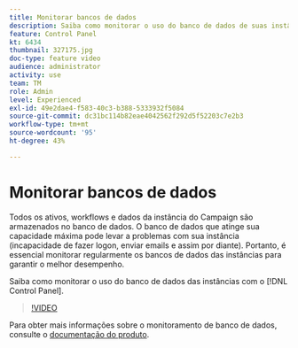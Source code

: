 ```yaml
---
title: Monitorar bancos de dados
description: Saiba como monitorar o uso do banco de dados de suas instâncias.
feature: Control Panel
kt: 6434
thumbnail: 327175.jpg
doc-type: feature video
audience: administrator
activity: use
team: TM
role: Admin
level: Experienced
exl-id: 49e2dae4-f583-40c3-b388-5333932f5084
source-git-commit: dc31bc114b82eae4042562f292d5f52203c7e2b3
workflow-type: tm+mt
source-wordcount: '95'
ht-degree: 43%

---
```


# Monitorar bancos de dados

Todos os ativos, workflows e dados da instância do Campaign são armazenados no banco de dados. O banco de dados que atinge sua capacidade máxima pode levar a problemas com sua instância (incapacidade de fazer logon, enviar emails e assim por diante). Portanto, é essencial monitorar regularmente os bancos de dados das instâncias para garantir o melhor desempenho.

Saiba como monitorar o uso do banco de dados das instâncias com o [!DNL Control Panel].

>[!VIDEO](https://video.tv.adobe.com/v/327175?quality=12)

Para obter mais informações sobre o monitoramento de banco de dados, consulte o [documentação do produto](https://experienceleague.adobe.com/docs/control-panel/using/performance-monitoring/database-monitoring/database-monitoring.html?lang=en).
